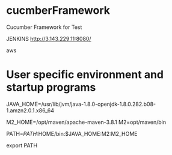 # cucmberFramework
Cucumber Framework for Test

JENKINS
http://3.143.229.11:8080/


aws
# User specific environment and startup programs

JAVA_HOME=/usr/lib/jvm/java-1.8.0-openjdk-1.8.0.282.b08-1.amzn2.0.1.x86_64

M2_HOME=/opt/maven/apache-maven-3.8.1
M2=opt/maven/bin

PATH=$PATH:$HOME/bin:$JAVA_HOME:M2:M2_HOME

export PATH



